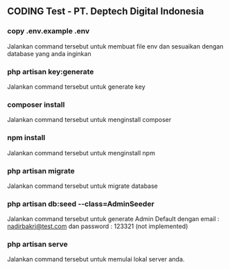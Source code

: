 ## CODING Test - PT. Deptech Digital Indonesia

### copy .env.example .env
Jalankan command tersebut untuk membuat file env dan sesuaikan dengan database yang anda inginkan

### php artisan key:generate
Jalankan command tersebut untuk generate key

### composer install
Jalankan command tersebut untuk menginstall composer

### npm install
Jalankan command tersebut untuk menginstall npm

### php artisan migrate
Jalankan command tersebut untuk migrate database

### php artisan db:seed --class=AdminSeeder
Jalankan command tersebut untuk generate Admin Default dengan email : nadirbakri@test.com dan password : 123321 (not implemented)

### php artisan serve
Jalankan command tersebut untuk memulai lokal server anda.

